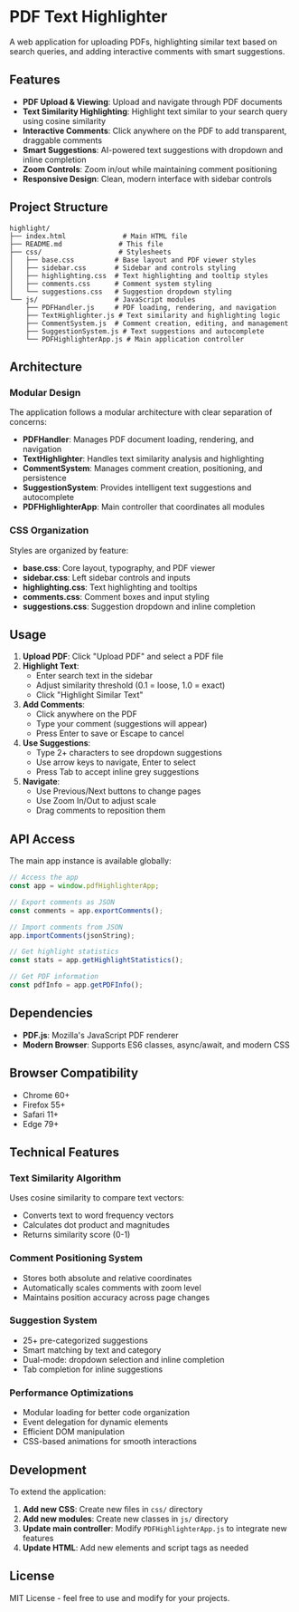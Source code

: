 # PDF Text Highlighter

A web application for uploading PDFs, highlighting similar text based on search queries, and adding interactive comments with smart suggestions.

## Features

- **PDF Upload & Viewing**: Upload and navigate through PDF documents
- **Text Similarity Highlighting**: Highlight text similar to your search query using cosine similarity
- **Interactive Comments**: Click anywhere on the PDF to add transparent, draggable comments
- **Smart Suggestions**: AI-powered text suggestions with dropdown and inline completion
- **Zoom Controls**: Zoom in/out while maintaining comment positioning
- **Responsive Design**: Clean, modern interface with sidebar controls

## Project Structure

```
highlight/
├── index.html              # Main HTML file
├── README.md              # This file
├── css/                   # Stylesheets
│   ├── base.css          # Base layout and PDF viewer styles
│   ├── sidebar.css       # Sidebar and controls styling
│   ├── highlighting.css  # Text highlighting and tooltip styles
│   ├── comments.css      # Comment system styling
│   └── suggestions.css   # Suggestion dropdown styling
└── js/                   # JavaScript modules
    ├── PDFHandler.js     # PDF loading, rendering, and navigation
    ├── TextHighlighter.js # Text similarity and highlighting logic
    ├── CommentSystem.js  # Comment creation, editing, and management
    ├── SuggestionSystem.js # Text suggestions and autocomplete
    └── PDFHighlighterApp.js # Main application controller
```

## Architecture

### Modular Design
The application follows a modular architecture with clear separation of concerns:

- **PDFHandler**: Manages PDF document loading, rendering, and navigation
- **TextHighlighter**: Handles text similarity analysis and highlighting
- **CommentSystem**: Manages comment creation, positioning, and persistence
- **SuggestionSystem**: Provides intelligent text suggestions and autocomplete
- **PDFHighlighterApp**: Main controller that coordinates all modules

### CSS Organization
Styles are organized by feature:

- **base.css**: Core layout, typography, and PDF viewer
- **sidebar.css**: Left sidebar controls and inputs
- **highlighting.css**: Text highlighting and tooltips
- **comments.css**: Comment boxes and input styling
- **suggestions.css**: Suggestion dropdown and inline completion

## Usage

1. **Upload PDF**: Click "Upload PDF" and select a PDF file
2. **Highlight Text**: 
   - Enter search text in the sidebar
   - Adjust similarity threshold (0.1 = loose, 1.0 = exact)
   - Click "Highlight Similar Text"
3. **Add Comments**:
   - Click anywhere on the PDF
   - Type your comment (suggestions will appear)
   - Press Enter to save or Escape to cancel
4. **Use Suggestions**:
   - Type 2+ characters to see dropdown suggestions
   - Use arrow keys to navigate, Enter to select
   - Press Tab to accept inline grey suggestions
5. **Navigate**:
   - Use Previous/Next buttons to change pages
   - Use Zoom In/Out to adjust scale
   - Drag comments to reposition them

## API Access

The main app instance is available globally:

```javascript
// Access the app
const app = window.pdfHighlighterApp;

// Export comments as JSON
const comments = app.exportComments();

// Import comments from JSON
app.importComments(jsonString);

// Get highlight statistics
const stats = app.getHighlightStatistics();

// Get PDF information
const pdfInfo = app.getPDFInfo();
```

## Dependencies

- **PDF.js**: Mozilla's JavaScript PDF renderer
- **Modern Browser**: Supports ES6 classes, async/await, and modern CSS

## Browser Compatibility

- Chrome 60+
- Firefox 55+
- Safari 11+
- Edge 79+

## Technical Features

### Text Similarity Algorithm
Uses cosine similarity to compare text vectors:
- Converts text to word frequency vectors
- Calculates dot product and magnitudes
- Returns similarity score (0-1)

### Comment Positioning System
- Stores both absolute and relative coordinates
- Automatically scales comments with zoom level
- Maintains position accuracy across page changes

### Suggestion System
- 25+ pre-categorized suggestions
- Smart matching by text and category
- Dual-mode: dropdown selection and inline completion
- Tab completion for inline suggestions

### Performance Optimizations
- Modular loading for better code organization
- Event delegation for dynamic elements
- Efficient DOM manipulation
- CSS-based animations for smooth interactions

## Development

To extend the application:

1. **Add new CSS**: Create new files in `css/` directory
2. **Add new modules**: Create new classes in `js/` directory
3. **Update main controller**: Modify `PDFHighlighterApp.js` to integrate new features
4. **Update HTML**: Add new elements and script tags as needed

## License

MIT License - feel free to use and modify for your projects.